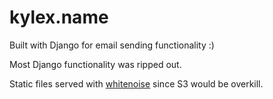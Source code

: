 kylex.name
==========

Built with Django for email sending functionality :)

Most Django functionality was ripped out.

Static files served with [whitenoise](http://whitenoise.evans.io/en/stable/#infrequently-asked-questions) since S3 would be overkill.
